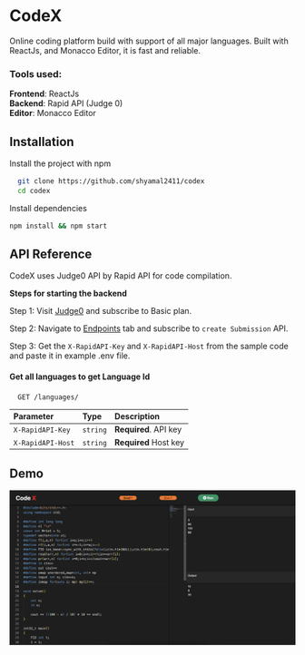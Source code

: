 # CodeX

Online coding platform build with support of all major languages. Built with ReactJs, and Monacco Editor, it is fast and reliable.

### Tools used:

**Frontend**: ReactJs \
**Backend**: Rapid API (Judge 0) \
**Editor**: Monacco Editor

## Installation

Install the project with npm

```bash
  git clone https://github.com/shyamal2411/codex
  cd codex
```

Install dependencies

```bash
npm install && npm start
```

## API Reference

CodeX uses Judge0 API by Rapid API for code compilation.

**Steps for starting the backend**

Step 1: Visit [Judge0](https://rapidapi.com/judge0-official/api/judge0-ce/pricing) and subscribe to Basic plan.

Step 2: Navigate to [Endpoints](https://rapidapi.com/judge0-official/api/judge0-ce) tab and subscribe to `create Submission` API.

Step 3: Get the `X-RapidAPI-Key` and `X-RapidAPI-Host` from the sample code and paste it in example .env file.

#### Get all languages to get Language Id

```http
  GET /languages/
```

| Parameter         | Type     | Description           |
| :---------------- | :------- | :-------------------- |
| `X-RapidAPI-Key`  | `string` | **Required**. API key |
| `X-RapidAPI-Host` | `string` | **Required** Host key |

## Demo

![Image](./src/assets/demo.png)
